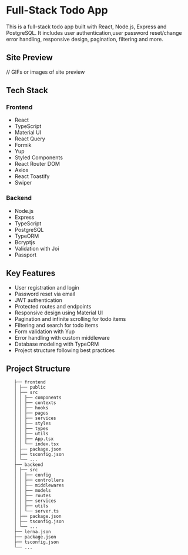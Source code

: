 # Full-Stack Todo App

This is a full-stack todo app built with React, Node.js, Express and PostgreSQL. It includes user authentication,user password reset/change error handling, responsive design, pagination, filtering and more.

## Site Preview

// GIFs or images of site preview

## Tech Stack

### Frontend

- React
- TypeScript
- Material UI
- React Query
- Formik
- Yup
- Styled Components
- React Router DOM
- Axios
- React Toastify
- Swiper

### Backend

- Node.js
- Express
- TypeScript
- PostgreSQL
- TypeORM
- Bcryptjs
- Validation with Joi
- Passport

## Key Features

- User registration and login
- Password reset via email
- JWT authentication
- Protected routes and endpoints
- Responsive design using Material UI
- Pagination and infinite scrolling for todo items
- Filtering and search for todo items
- Form validation with Yup
- Error handling with custom middleware
- Database modeling with TypeORM
- Project structure following best practices

## Project Structure

```
   ├── frontend 
   │ ├── public
   │ ├── src
   │ │ ├── components
   │ │ ├── contexts
   │ │ ├── hooks
   │ │ ├── pages
   │ │ ├── services
   │ │ ├── styles
   │ │ ├── types
   │ │ ├── utils
   │ │ ├── App.tsx
   │ │ └── index.tsx
   │ ├── package.json
   │ ├── tsconfig.json
   │ └── ...
   ├── backend
   │ ├── src
   │ │ ├── config
   │ │ ├── controllers
   │ │ ├── middlewares
   │ │ ├── models
   │ │ ├── routes
   │ │ ├── services
   │ │ ├── utils
   │ │ └── server.ts
   │ ├── package.json
   │ ├── tsconfig.json
   │ └── ...
   ├── lerna.json
   ├── package.json
   ├── tsconfig.json
   └── ...
```

